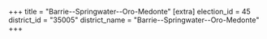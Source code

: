 +++
title = "Barrie--Springwater--Oro-Medonte"
[extra]
election_id = 45
district_id = "35005"
district_name = "Barrie--Springwater--Oro-Medonte"
+++
